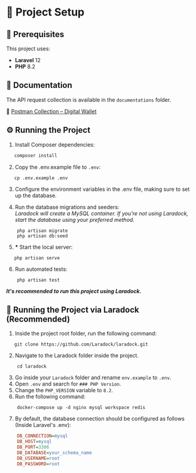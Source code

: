 # 🚀 Project Setup

## 📌 Prerequisites

This project uses:
- **Laravel** 12
- **PHP** 8.2  

## 📖 Documentation

The API request collection is available in the `documentations` folder.  

📌 [Postman Collection – Digital Wallet](https://github.com/BreakinAnt/digital_wallet/blob/main/documentations/Digital%20Wallet.postman_collection.json)  


## ⚙️ Running the Project

1. Install Composer dependencies:  
```sh
   composer install
```
2. Copy the .env.example file to `.env`:
```
   cp .env.example .env
```
3. Configure the environment variables in the .env file, making sure to set up the database.
   
4. Run the database migrations and seeders:
<br>*Laradock will create a MySQL container. If you're not using Laradock, start the database using your preferred method.*
```
    php artisan migrate
    php artisan db:seed
```

5. __*__ Start the local server:
```
   php artisan serve
```
6. Run automated tests:
```
    php artisan test
```

*__It's recommended to run this project using Laradock.__*

## 🐳 Running the Project via Laradock (Recommended)
1. Inside the project root folder, run the following command:  
```
   git clone https://github.com/Laradock/laradock.git
```
2. Navigate to the Laradock folder inside the project.
```
    cd laradock
```
3. Go inside your `Laradock` folder and rename `env.example` to `.env`.
4. Open `.env` and search for `### PHP Version`.
5. Change the `PHP_VERSION` variable to `8.2`.
6. Run the following command:
```
    docker-compose up -d nginx mysql workspace redis
```
7. By default, the database connection should be configured as follows (Inside Laravel's .env):
```ini
    DB_CONNECTION=mysql
    DB_HOST=mysql
    DB_PORT=3306
    DB_DATABASE=your_schema_name
    DB_USERNAME=root
    DB_PASSWORD=root
```
